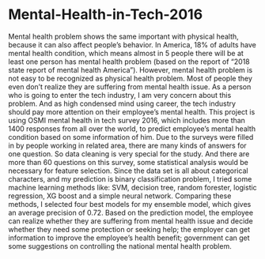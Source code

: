 # Mental-Health-in-Tech-2016
Mental health problem shows the same important with physical health, because it can also affect people’s behavior. In America, 18% of adults have mental health condition, which means almost in 5 people there will be at least one person has mental health problem (based on the report of “2018 state report of mental health America”). However, mental health problem is not easy to be recognized as physical health problem. Most of people they even don’t realize they are suffering from mental health issue. As a person who is going to enter the tech industry, I am very concern about this problem. And as high condensed mind using career, the tech industry should pay more attention on their employee’s mental health. 
    This project is using OSMI mental health in tech survey 2016, which includes more than 1400 responses from all over the world, to predict employee’s mental health condition based on some information of him.  Due to the surveys were filled in by people working in related area, there are many kinds of answers for one question. So data cleaning is very special for the study. And there are more than 60 questions on this survey, some statistical analysis would be necessary for feature selection. Since the data set is all about categorical characters, and my prediction is binary classification problem, I tried some machine learning methods like: SVM, decision tree, random forester, logistic regression, XG boost and a simple neural network. Comparing these methods, I selected four best models for my ensemble model, which gives an average precision of 0.72.
    Based on the prediction model, the employee can realize whether they are suffering from mental health issue and decide whether they need some protection or seeking help; the employer can get information to improve the employee’s health benefit; government can get some suggestions on controlling the national mental health problem. 
